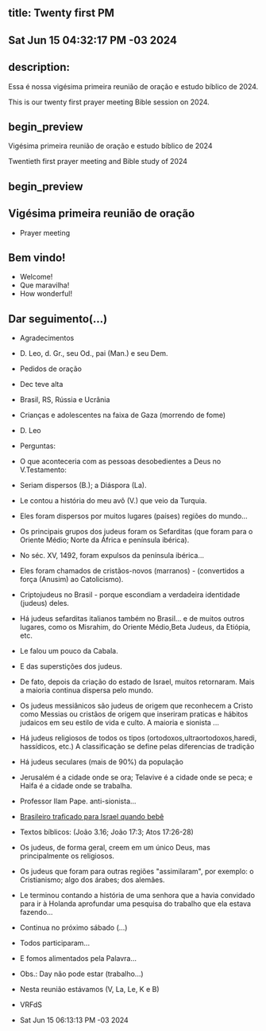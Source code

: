 ## title: Twenty first PM
## Sat Jun 15 04:32:17 PM -03 2024

## description:

Essa é nossa vigésima primeira reunião de oração e estudo bíblico de 2024.

This is our twenty first prayer meeting Bible session on 2024.

## begin_preview

Vigésima primeira reunião de oração e estudo bíblico de 2024

Twentieth first prayer meeting and Bible study of 2024

## begin_preview

## Vigésima primeira reunião de oração

- Prayer meeting

## Bem vindo!
- Welcome!
- Que maravilha!
- How wonderful!

## Dar seguimento(...)

- Agradecimentos
- D. Leo, d. Gr., seu Od., pai (Man.) e seu Dem.

- Pedidos de oração
- Dec teve alta
- Brasil, RS, Rússia e Ucrânia
- Crianças e adolescentes na faixa de Gaza (morrendo de fome)
- D. Leo

- Perguntas: 
- O que aconteceria com as pessoas desobedientes a Deus no V.Testamento:
- Seriam dispersos (B.); a Diáspora (La).
- Le contou a história do meu avô (V.) que veio da Turquia.
- Eles foram dispersos por muitos lugares (países) regiões do mundo...
- Os principais grupos dos judeus foram os Sefarditas (que foram para o Oriente Médio; Norte da África e península ibérica).
- No séc. XV, 1492, foram expulsos da península ibérica...
- Eles foram chamados de cristãos-novos (marranos) - (convertidos a força (Anusim) ao Catolicismo).
- Criptojudeus no Brasil - porque escondiam a verdadeira identidade (judeus) deles.
- Há judeus sefarditas italianos também no Brasil... e de muitos outros lugares, como os Misrahim, do Oriente Médio,Beta Judeus, da Etiópia, etc. 
- Le falou um pouco da Cabala. 
- E das superstições dos judeus.
- De fato, depois da criação do estado de Israel, muitos retornaram. Mais a maioria continua dispersa pelo mundo. 
- Os judeus messiânicos são judeus de origem que reconhecem a Cristo como Messias ou cristãos de origem que inseriram praticas e hábitos judaicos em seu estilo de vida e culto. A maioria e sionista ...
- Há judeus religiosos de todos os tipos (ortodoxos,ultraortodoxos,haredi, hassídicos, etc.) A classificação se define pelas diferencias de tradição
- Há judeus seculares (mais de 90%) da população
- Jerusalém é a cidade onde se ora; Telavive é a cidade onde se peca; e Haifa é a cidade onde se trabalha. 
- Professor Ilam Pape. anti-sionista...

- [Brasileiro traficado para Israel quando bebê](https://www.bbc.com/portuguese/articles/c51wvp28zp1o)

- Textos bíblicos: (João 3.16; João 17:3; Atos 17:26-28)
- Os judeus, de forma geral, creem em um único Deus, mas principalmente os religiosos.
- Os judeus que foram para outras regiões "assimilaram", por exemplo: o Cristianismo; algo dos árabes; dos alemães. 
- Le terminou contando a história de uma senhora que a havia convidado para ir à Holanda aprofundar uma pesquisa do trabalho que ela estava fazendo... 

- Continua no próximo sábado (...)
- Todos participaram...
- E fomos alimentados pela Palavra...

- Obs.: Day não pode estar (trabalho...)
- Nesta reunião estávamos (V, La, Le, K e B)

- VRFdS
- Sat Jun 15 06:13:13 PM -03 2024
